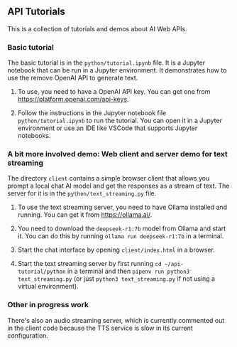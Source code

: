 ## API Tutorials

This is a collection of tutorials and demos about AI Web APIs.

### Basic tutorial

The basic tutorial is in the `python/tutorial.ipynb` file. It is a Jupyter notebook that can be run in a Jupyter environment. It demonstrates how to use the remove OpenAI API to generate text.

1. To use, you need to have a OpenAI API key. You can get one from https://platform.openai.com/api-keys.

2. Follow the instructions in the Jupyter notebook file `python/tutorial.ipynb` to run the tutorial. You can open it in a Jupyter environment or use an IDE like VSCode that supports Jupyter notebooks.

### A bit more involved demo: Web client and server demo for text streaming

The directory `client` contains a simple browser client that allows you prompt a local chat AI model and get the responses as a stream of text. The server for it is in the `python/text_streaming.py` file.

1. To use the text streaming server, you need to have Ollama installed and running. You can get it from https://ollama.ai/.

2. You need to download the `deepseek-r1:7b` model from Ollama and start it. You can do this by running `ollama run deepseek-r1:7b` in a terminal.

3. Start the chat interface by opening `client/index.html` in a browser.

4. Start the text streaming server by first running `cd ~/api-tutorial/python` in a terminal and then `pipenv run python3 text_streaming.py` (or just `python3 text_streaming.py` if not using a virtual environment).

### Other in progress work

There's also an audio streaming server, which is currently commented out in the client code because the TTS service is slow in its current configuration.
